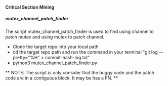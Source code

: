 #### Critical Section Mining


##### mutex_channel_patch_finder

The script mutex_channel_patch_finder is used to find using channel to patch mutex and using mutex to patch channel.  
- Clone the target repo into your local path
- cd the target repo path and run the command in your terminal "git log --pretty="%H" > commit-hash-log.txt"
- python3 mutex_channel_patch_finder.py

** NOTE: The script is only consider that the buggy code and the patch code are in a contiguous block. It may be has a FN. **
